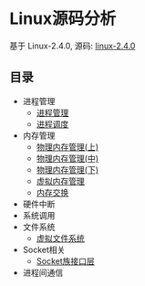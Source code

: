 # Linux源码分析
基于 Linux-2.4.0, 源码: [linux-2.4.0](https://github.com/liexusong/linux-2.4.0)

## 目录

* 进程管理
    * [进程管理](https://github.com/liexusong/linux-source-code-analyze/blob/master/process-management.md)
    * [进程调度](https://github.com/liexusong/linux-source-code-analyze/blob/master/process-schedule.md)
* 内存管理
    * [物理内存管理(上)](https://github.com/liexusong/linux-source-code-analyze/blob/master/physical-memory-managemen-1.md)
    * [物理内存管理(中)](https://github.com/liexusong/linux-source-code-analyze/blob/master/physical-memory-managemen-2.md)
    * [物理内存管理(下)](https://github.com/liexusong/linux-source-code-analyze/blob/master/physical-memory-managemen-3.md)
    * [虚拟内存管理](https://github.com/liexusong/linux-source-code-analyze/blob/master/virtual-memory-managemen.md)
    * [内存交换](https://github.com/liexusong/linux-source-code-analyze/blob/master/memory_swap.md)
* 硬件中断
* 系统调用
* 文件系统
    * [虚拟文件系统](https://github.com/liexusong/linux-source-code-analyze/blob/master/virtual_file_system.md)
* Socket相关
    * [Socket族接口层](https://github.com/liexusong/linux-source-code-analyze/blob/master/socket_interface.md)
* 进程间通信
